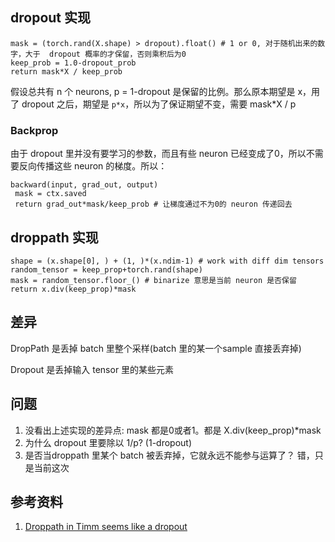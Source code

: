 
## dropout 实现
```
mask = (torch.rand(X.shape) > dropout).float() # 1 or 0, 对于随机出来的数字，大于  dropout 概率的才保留，否则乘积后为0
keep_prob = 1.0-dropout_prob
return mask*X / keep_prob
```
假设总共有 n 个 neurons, p = 1-dropout 是保留的比例。那么原本期望是 x，用了 dropout 之后，期望是 `p*x`，所以为了保证期望不变，需要 mask*X / p

### Backprop
由于 dropout 里并没有要学习的参数，而且有些 neuron 已经变成了0，所以不需要反向传播这些 neuron 的梯度。所以：

```
backward(input, grad_out, output)
 mask = ctx.saved
 return grad_out*mask/keep_prob # 让梯度通过不为0的 neuron 传递回去
```

## droppath 实现
```
shape = (x.shape[0], ) + (1, )*(x.ndim-1) # work with diff dim tensors
random_tensor = keep_prop+torch.rand(shape)
mask = random_tensor.floor_() # binarize 意思是当前 neuron 是否保留
return x.div(keep_prop)*mask
```

## 差异
DropPath 是丢掉 batch 里整个采样(batch 里的某一个sample 直接丢弃掉)

Dropout 是丢掉输入 tensor 里的某些元素

## 问题
1. 没看出上述实现的差异点: mask 都是0或者1。都是 X.div(keep_prop)*mask
2. 为什么 dropout 里要除以 1/p? (1-dropout)
3. 是否当droppath 里某个 batch 被丢弃掉，它就永远不能参与运算了？ 错，只是当前这次

##  参考资料
 1. [Droppath in Timm seems like a dropout](https://stackoverflow.com/questions/69175642/droppath-in-timm-seems-like-a-dropout)
